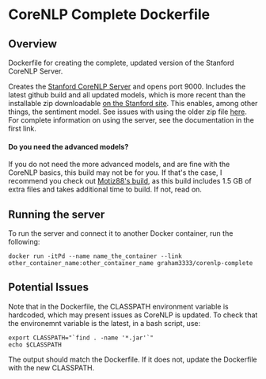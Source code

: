 # CoreNLP Complete Dockerfile

## Overview
Dockerfile for creating the complete, updated version of the Stanford CoreNLP Server. 

Creates the [Stanford CoreNLP Server](http://stanfordnlp.github.io/CoreNLP/corenlp-server.html) and opens port 9000. Includes the latest github build and all updated models, which is more recent than the installable zip downloadable [on the Stanford site](http://stanfordnlp.github.io/CoreNLP/corenlp-server.html). This enables, among other things, the sentiment model. See issues with using the older zip file [here](https://github.com/stanfordnlp/CoreNLP/issues/170). For complete information on using the server, see the documentation in the first link.

#### Do you need the advanced models?
If you do not need the more advanced models, and are fine with the CoreNLP basics, this build may not be for you. If that's the case, I recommend you check out [Motiz88's build](https://github.com/motiz88/corenlp-docker), as this build includes 1.5 GB of extra files and takes additional time to build. If not, read on.

## Running the server
To run the server and connect it to another Docker container, run the following:

```
docker run -itPd --name name_the_container --link other_container_name:other_container_name graham3333/corenlp-complete
```

## Potential Issues
Note that in the Dockerfile, the CLASSPATH environment variable is hardcoded, which may present issues as CoreNLP is updated. To check that the environemnt variable is the latest, in a bash script, use:

```
export CLASSPATH="`find . -name '*.jar'`"
echo $CLASSPATH
```

The output should match the Dockerfile. If it does not, update the Dockerfile with the new CLASSPATH.